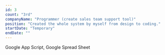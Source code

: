 ```yaml
---
id: 3
count: "3rd"
companyName: "Programmer (create sales team support tool)"
position: "Created the whole system by myself from design to coding."
startDate: "Temporary"
endDate: ""
---
```


Google App Script, Google Spread Sheet
